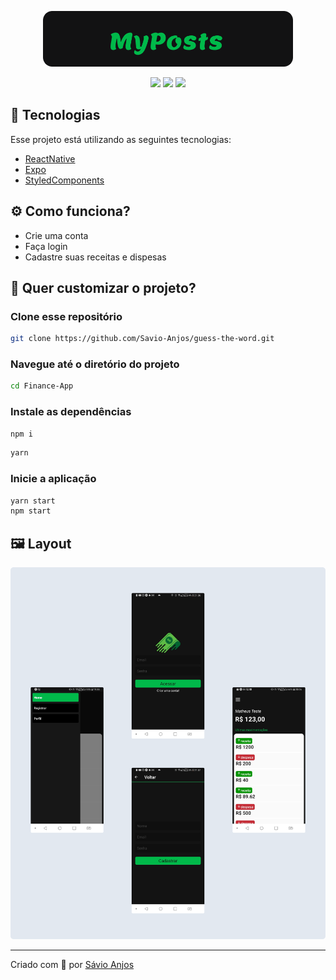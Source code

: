 <p align='center'><img width='400' src="./.github/logo.svg"/></p>

 <p align='center'>

<img src="https://img.shields.io/github/repo-size/Savio-Anjos/Finance-App?color=00b94a">
<img src="https://img.shields.io/github/languages/count/Savio-Anjos/Finance-App?color=00b94a">
<img src="https://img.shields.io/github/last-commit/Savio-Anjos/Finance-App?color=00b94a"> 
</p>

## 🚀 Tecnologias

Esse projeto está utilizando as seguintes tecnologias:

- [ReactNative](https://reactnative.dev/)
- [Expo](https://expo.dev/)
- [StyledComponents](https://styled-components.com/)

## ⚙️ Como funciona?

- Crie uma conta
- Faça login
- Cadastre suas receitas e dispesas

## 🎲 Quer customizar o projeto?

### Clone esse repositório

```bash
git clone https://github.com/Savio-Anjos/guess-the-word.git

```

### Navegue até o diretório do projeto

```bash
cd Finance-App
```

### Instale as dependências

```bash
npm i
```

```bash
yarn
```

### Inicie a aplicação

```bash
yarn start
npm start
```

## 🖼️ Layout

<img src=".github/layout.png" />

---

<p>Criado com 💙 por <a href='https://github.com/Savio-Anjos/' target='_blank'>Sávio Anjos</a></p>
